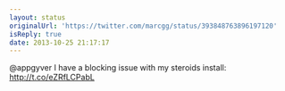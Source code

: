 ```yaml
---
layout: status
originalUrl: 'https://twitter.com/marcgg/status/393848763896197120'
isReply: true
date: 2013-10-25 21:17:17
---
```


@appgyver I have a blocking issue with my steroids install: http://t.co/eZRfLCPabL
